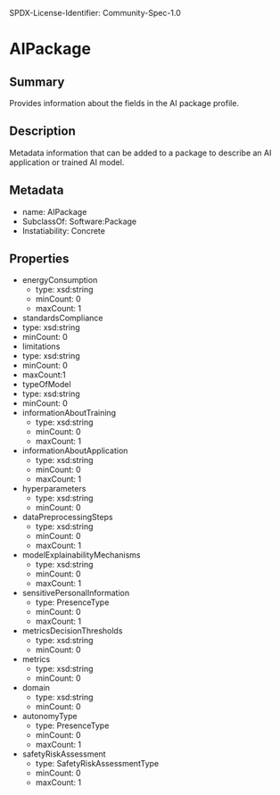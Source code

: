 SPDX-License-Identifier: Community-Spec-1.0

# AIPackage

## Summary

Provides information about the fields in the AI package profile.

## Description

Metadata information that can be added to a package to describe an AI application or trained AI model. 

## Metadata

- name: AIPackage
- SubclassOf: Software:Package
- Instatiability: Concrete

## Properties

- energyConsumption
  - type: xsd:string
  - minCount: 0
  - maxCount: 1
 - standardsCompliance
  - type: xsd:string
  - minCount: 0
 - limitations
  - type: xsd:string
  - minCount: 0
  - maxCount:1
 - typeOfModel
  - type: xsd:string
  - minCount: 0
- informationAboutTraining
  - type: xsd:string
  - minCount: 0
  - maxCount: 1
- informationAboutApplication
  - type: xsd:string
  - minCount: 0
  - maxCount: 1
- hyperparameters
  - type: xsd:string
  - minCount: 0
- dataPreprocessingSteps
  - type: xsd:string
  - minCount: 0
  - maxCount: 1
- modelExplainabilityMechanisms
  - type: xsd:string
  - minCount: 0
  - maxCount: 1
- sensitivePersonalInformation
  - type: PresenceType
  - minCount: 0
  - maxCount: 1
- metricsDecisionThresholds
  - type: xsd:string
  - minCount: 0
- metrics
  - type: xsd:string
  - minCount: 0
- domain
  - type: xsd:string
  - minCount: 0
- autonomyType
  - type: PresenceType
  - minCount: 0
  - maxCount: 1
- safetyRiskAssessment
  - type: SafetyRiskAssessmentType
  - minCount: 0
  - maxCount: 1

